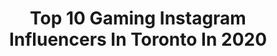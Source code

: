 ---
title: Top 10 Gaming Instagram Influencers In Toronto In 2020
description: >-
  Find top gaming Instagram influencers in Toronto in 2020. Most popular hashtags: #gaming #instagood #love #gamer.
platform: Instagram
hits: 9
text_top: Identify the best Instagram profiles on inBeat.
text_bottom: Our database holds 9 Instagram influencers like this in Toronto, Canada for you to work with.
profiles:
  - username: "ashmacgames"
    fullname: >-
      Ash Mac
    bio: >-
      🎮 Me play video game 🇨🇦 Toronto, Canada 🤓 Fortnite Code: ash_macc
    location: "Canada"
    followers: 3991
    engagement: 1626
    commentsToLikes: 0.141668
    id: ckapatraexfkc0i78nttlp8sm
    verified: false
    hashtags: "#gamer, #gamerlife, #gamergirl, #girlgamer"
  - username: "greenskull"
    fullname: >-
      Greenskull
    bio: >-
      Full-time content creator and video game guy from #Toronto. Currently addicted to: 😇 #Halo ☠️ #SeaofThieves
    location: "Canada"
    followers: 9242
    engagement: 322
    commentsToLikes: 0.042062
    id: ck14i3ib9dgj40i19l87ivx0j
    verified: false
    hashtags: "#halo, #ad, #gaming, #samsunginfluencer"
  - username: "alexotos"
    fullname: >-
      Alexander
    bio: >-
      🇨🇦 Toronto Tech Enthusiast 💡 CAN’T SAY x @spacecables
    location: "Canada"
    followers: 45524
    engagement: 579
    commentsToLikes: 0.066010
    id: ck0vxxr4219h00i19bhehj49d
    verified: false
    hashtags: "#mechanicalkeyboard, #pcmr, #artisankeycaps, #flatlay"
  - username: "yudoart"
    fullname: >-
      Justin
    bio: >-
      I like to design stickers! Climbing ❤️ Toronto 🇨🇦 ⬇️ Online Shop + Links ⬇️
    location: "Canada"
    followers: 23568
    engagement: 914
    commentsToLikes: 0.015253
    id: ck0u6dn231lee0i19icd9te81
    verified: false
    hashtags: "#drawtober, #adorable, #cuteartstyle, #vinylstickers"
  - username: "sparklingwinos"
    fullname: >-
      Sparkling Winos
    bio: >-
      We're Mike & Jeff! 👋 WSET 3🏅 Two 👬's blogging about all things bubbly! 🍾 Follow us to learn all about sparkling wine! 🥂 Latest Blog Post! ⬇️
    location: "Canada"
    followers: 32801
    engagement: 280
    commentsToLikes: 0.133262
    id: ck0u2kf4n03t50i199yna5am1
    verified: false
    hashtags: "#stayhome, #winetasting, #positivevibes, #spanishwine"
  - username: "canada_drew"
    fullname: >-
      DREW BARSNESS
    bio: >-
      LIVE ON TWITCH AT 6pm everyday! Hamilton 🏡 TikTok: Canada_Drew ➡️650k Biz Email: Drewbarsness@viralnation.com ⬇️LIVE ON TWITCH⬇️
    location: "Canada"
    followers: 18251
    engagement: 5647
    commentsToLikes: 0.041370
    id: ck5hgkixr39300i11jjvvlb3j
    verified: false
    hashtags: "#comedy, #minecraft, #cat, #comedymemes"
  - username: "pogoshinyhunter"
    fullname: >-
      POGOShinyHunter
    bio: >-
      Hunting for the shundo dex ✨💯😍 Yes I spoof, get over it 😅 No I don’t want to trade.. Visit link for Spoofing info 👻
    location: "Canada"
    followers: 13496
    engagement: 571
    commentsToLikes: 0.017183
    id: ck9hblp78he370j7879a9t55a
    verified: false
    hashtags: "#tutorials, #shinydunsparce, #pogonews, #throwbackchallenge"
  - username: "yandjii"
    fullname: >-
      YANDJI💋 (yan-gee)
    bio: >-
      ‘WAVY’ out on ALL platforms 💎 Your favourite trouble maker 😈 If not me, then who? Click below!
    location: "Canada"
    followers: 12867
    engagement: 1537
    commentsToLikes: 0.076818
    id: ckap5p95ocl1t0i78oxtkk7dh
    verified: false
    hashtags: "#exploremore, #youtuber, #youtubechannel, #artist"
  - username: "thaohuynhyt"
    fullname: >-
      Thao Huynh
    bio: >-
      YouTube Creator •Tech Enthusiast •Dance & Positivity
    location: "Canada"
    followers: 12665
    engagement: 1135
    commentsToLikes: 0.038880
    id: ck13bpj0kwjrx0i196tjt3yvt
    verified: false
    hashtags: "#beautiful, #smile, #pixel5, #life"
  - username: "vampx13"
    fullname: >-
      Amanda McKnight
    bio: >-
      Host at Top 10 Nerd / Gaming. Renegade Games Enthusiast. Avid RPGr. Actress. Cosplay model. 🏳️‍🌈 That nerdy weirdo. 🤓 👇 Other stuff 💕
    location: "Canada"
    followers: 13309
    engagement: 1048
    commentsToLikes: 0.027489
    id: ck135cy580ug20i19ij2x33dw
    verified: false
    hashtags: "#dork, #catan, #staynerdy, #wearyourmask"
---